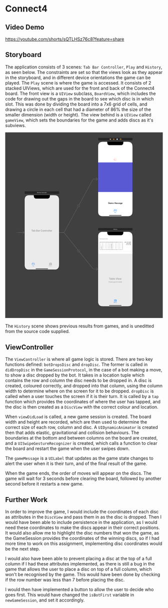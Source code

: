 # Connect4

## Video Demo

https://youtube.com/shorts/sQTLHSz76c8?feature=share

## Storyboard

The application consists of 3 scenes: `Tab Bar Controller`, `Play` and `History`, 
as seen below. The constraints are set so that the views look as they appear in 
the storyboard, and in different device orientations the game can be played. The 
`Play` scene is where the game is accessed. It consists of 2 stacked UIViews, 
which are used for the front and back of the Connect4 board. The front view is a 
`UIView` subclass, `BoardView`, which includes the code for drawing out the gaps 
in the board to see which disc is in which slot. This was done by dividing the 
board into a 7x6 grid of cells, and drawing a circle in each cell that had a 
diameter of 86% the size of the smaller dimension (width or height). The view 
behind is a `UIView` called `gameView`, which sets the boundaries for the game 
and adds discs as it's subviews.

<img src="assets/storyboard.png" width="600" alt="Storyboard">

The `History` scene shows previous results from games, and is uneditted from the 
source code supplied.

## ViewController

The `ViewController` is where all game logic is stored. There are two key 
functions defined: `botDropsDisc` and `dropDisc`. The former is called in 
`didDropDisc` in the `GameSessionProtocol`, in the case of a bot making a move, 
to show a disc dropped by the bot. It takes in a location tuple which contains 
the row and column the disc needs to be dropped in. A disc is created, coloured 
correctly, and dropped into that column, using the column width to determine 
where on the screen for it to be dropped. `dropDisc` is called when a user 
touches the screen if it is their turn. It is called by a `tap` function which 
provides the coordinates of where the user has tapped, and the disc is then 
created as a `DiscView` with the correct colour and location.

When `viewDidLoad` is called, a new game session is created. The board width and 
height are recorded, which are then used to determine the correct size of each 
row, column and disc. A `UIDynamicAnimator` is created then that adds elastic, 
gravitational and collision behaviours. The boundaries at the bottom and between 
columns on the board are created, and a `UISwipeGestureRecognizer` is created, 
which calls a function to clear the board and restart the game when the user 
swipes down.

The `gameMessage` is a `UILabel` that updates as the game state changes to alert 
the user when it is their turn, and of the final result of the game.

When the game ends, the order of moves will appear on the discs. The game will 
wait for 3 seconds before clearing the board, followed by another second before 
it restarts a new game.

## Further Work

In order to improve the game, I would include the coordinates of each disc as 
attributes in the `DiscView` and pass them in as the disc is dropped. Then I 
would have been able to include persistence in the application, as I would need 
these coordinates to make the discs appear in their correct positions. It would 
also allow me to highlight the disc numbers that won the game, as the GameSession 
provides the coordinates of the winning discs, so if I had more time to work on 
this assignment, implementing disc coordinates would be the next step.

I would also have been able to prevent placing a disc at the top of a full column 
if I had these attributes implemented, as there is still a bug in the game that 
allows the user to place a disc on top of a full column, which won't be 
recognised by the game. This would have been done by checking if the row number 
was less than 7 before placing the disc.

I would then have implemented a button to allow the user to decide who goes 
first. This would have changed the `isBotFirst` variable in `newGameSession`, and 
set it accordingly.


